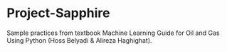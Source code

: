# Project-Sapphire

Sample practices from textbook Machine Learning Guide for Oil and Gas Using Python (Hoss Belyadi & Alireza Haghighat).
